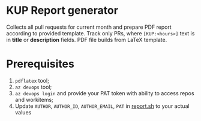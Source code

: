 # KUP Report generator
Collects all pull requests for current month and prepare PDF report according to provided template. Track only PRs, where `[KUP:<hours>]` text is in **title** or **description** fields. PDF file builds from LaTeX template.

# Prerequisites
1. `pdflatex` tool;
2. `az devops` tool;
3. `az devops login` and provide your PAT token with ability to access repos and workitems;
4. Update `AUTHOR`, `AUTHOR_ID`, `AUTHOR_EMAIL`, `PAT` in [report.sh](report.sh) to your actual values